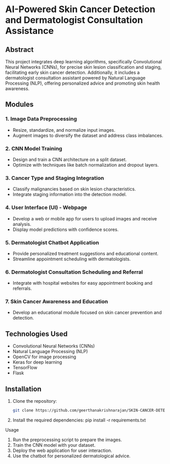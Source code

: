 # AI-Powered Skin Cancer Detection and Dermatologist Consultation Assistance

## Abstract
This project integrates deep learning algorithms, specifically Convolutional Neural Networks (CNNs), for precise skin lesion classification and staging, facilitating early skin cancer detection. Additionally, it includes a dermatologist consultation assistant powered by Natural Language Processing (NLP), offering personalized advice and promoting skin health awareness.

## Modules

### 1. Image Data Preprocessing
- Resize, standardize, and normalize input images.
- Augment images to diversify the dataset and address class imbalances.

### 2. CNN Model Training
- Design and train a CNN architecture on a split dataset.
- Optimize with techniques like batch normalization and dropout layers.

### 3. Cancer Type and Staging Integration
- Classify malignancies based on skin lesion characteristics.
- Integrate staging information into the detection model.

### 4. User Interface (UI) - Webpage
- Develop a web or mobile app for users to upload images and receive analysis.
- Display model predictions with confidence scores.

### 5. Dermatologist Chatbot Application
- Provide personalized treatment suggestions and educational content.
- Streamline appointment scheduling with dermatologists.

### 6. Dermatologist Consultation Scheduling and Referral
- Integrate with hospital websites for easy appointment booking and referrals.

### 7. Skin Cancer Awareness and Education
- Develop an educational module focused on skin cancer prevention and detection.

## Technologies Used
- Convolutional Neural Networks (CNNs)
- Natural Language Processing (NLP)
- OpenCV for image processing
- Keras for deep learning
- TensorFlow
- Flask

## Installation
1. Clone the repository:
   ```bash
   git clone https://github.com/geerthanakrishnarajan/SKIN-CANCER-DETECTION-AND-DERMATOLOGIST-ASSISTANCE.git
2. Install the required dependencies:
   pip install -r requirements.txt

Usage
1. Run the preprocessing script to prepare the images.
2. Train the CNN model with your dataset.
3. Deploy the web application for user interaction.
4. Use the chatbot for personalized dermatological advice.

